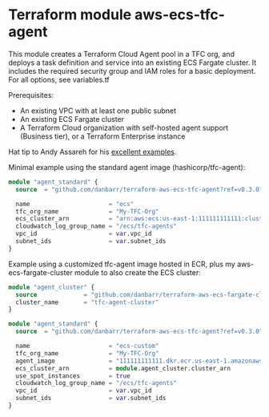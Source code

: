 # Terraform module aws-ecs-tfc-agent

This module creates a Terraform Cloud Agent pool in a TFC org, and deploys a task definition and service into an existing ECS Fargate cluster. It includes the required security group and IAM roles for a basic deployment. For all options, see variables.tf

Prerequisites:

- An existing VPC with at least one public subnet
- An existing ECS Fargate cluster
- A Terraform Cloud organization with self-hosted agent support (Business tier), or a Terraform Enterprise instance

Hat tip to Andy Assareh for his [excellent examples](https://github.com/assareh/tfc-agent).

Minimal example using the standard agent image (hashicorp/tfc-agent):

```terraform
module "agent_standard" {
  source  = "github.com/danbarr/terraform-aws-ecs-tfc-agent?ref=v0.3.0"

  name                      = "ecs"
  tfc_org_name              = "My-TFC-Org"
  ecs_cluster_arn           = "arn:aws:ecs:us-east-1:111111111111:cluster/my-ecs-cluster"
  cloudwatch_log_group_name = "/ecs/tfc-agents"
  vpc_id                    = var.vpc_id
  subnet_ids                = var.subnet_ids
}
```

Example using a customized tfc-agent image hosted in ECR, plus my aws-ecs-fargate-cluster module to also create the ECS cluster:

```terraform
module "agent_cluster" {
  source             = "github.com/danbarr/terraform-aws-ecs-fargate-cluster?ref=v0.9.1"
  cluster_name       = "tfc-agent-cluster"
}

module "agent_standard" {
  source  = "github.com/danbarr/terraform-aws-ecs-tfc-agent?ref=v0.3.0"

  name                      = "ecs-custom"
  tfc_org_name              = "My-TFC-Org"
  agent_image               = "111111111111.dkr.ecr.us-east-1.amazonaws.com/tfc-custom-agent"
  ecs_cluster_arn           = module.agent_cluster.cluster_arn
  use_spot_instances        = true
  cloudwatch_log_group_name = "/ecs/tfc-agents"
  vpc_id                    = var.vpc_id
  subnet_ids                = var.subnet_ids
}
```

